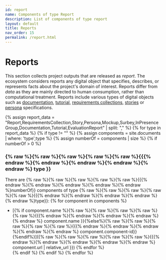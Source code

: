```yaml
---
id: report
name: Components of type Report
description: List of components of type report
layout: default
title: Reports
nav_order: 15
permalink: /report.html
---
```


# Reports

This section collects project outputs that are released as *report*.
The ecosystem considers reports any digital object that specifies, describes, or represents facts about the project's domain of interest.
Reports differ from *data* as they are mainly directed to human consumption, rather than computational treatment.
Reports include various types of digital objects such as [documentation](#documentation), [tutorial](#tutorial), [requirements collections](#requirementscollection), [stories](#story) or [persona](#persona) specifications.

<div id="chart_container_report"></div>
<script>
anychart.onDocumentReady(function() {
    // set the data
    var data = [
        {x: "Documentation", value: 4}, 
        {x: "Persona", value: 22}, 
        {x: "RequirementsCollection", value: 2}, 
        {x: "Story", value: 35}, 
        {x: "Tutorial", value: 1}
    ];
    // create the chart
    var chart = anychart.pie3d();
    // set the chart title
    // chart.title("Report Components by Type");
    // add the data
    chart.data(data);
    // sort elements
    chart.sort("desc");  
    // set legend position
    chart.legend().position("right");
    // set items layout
    chart.legend().itemsLayout("vertical");  
    // display the chart in the container
    chart.container('chart_container_report');
    chart.draw();
  });
  </script>

{% assign report_data = "Report,RequirementsCollection,Story,Persona,Mockup,Surbey,InPresenceGroup,Documentation,Tutorial,EvaluationReport" | split: "," %}
{% for type in report_data %}
{% if type != "" %}
{% assign components =  site.documents  | where: 'type',type %}
{% assign numberOf = components | size %}
{% if numberOf > 0 %}
### {% raw %}{% raw %}{% raw %}{% raw %}{% raw %}{{{% endraw %}{% endraw %}{% endraw %}{% endraw %}{% endraw %} type }}

There are {% raw %}{% raw %}{% raw %}{% raw %}{% raw %}{{{% endraw %}{% endraw %}{% endraw %}{% endraw %}{% endraw %}numberOf}} components of type {% raw %}{% raw %}{% raw %}{% raw %}{% raw %}{{{% endraw %}{% endraw %}{% endraw %}{% endraw %}{% endraw %}type}}:
	{% for component in components %}
- [{% if component.name %}{% raw %}{% raw %}{% raw %}{% raw %}{% raw %}{{{% endraw %}{% endraw %}{% endraw %}{% endraw %}{% endraw %} component.name }}{%else%}{% raw %}{% raw %}{% raw %}{% raw %}{% raw %}{{{% endraw %}{% endraw %}{% endraw %}{% endraw %}{% endraw %} component.component-id}} {%endif%}]({% raw %}{% raw %}{% raw %}{% raw %}{% raw %}{{{% endraw %}{% endraw %}{% endraw %}{% endraw %}{% endraw %} component.url | relative_url }})	{% endfor %}	
{% endif %}
{% endif %}
{% endfor %}